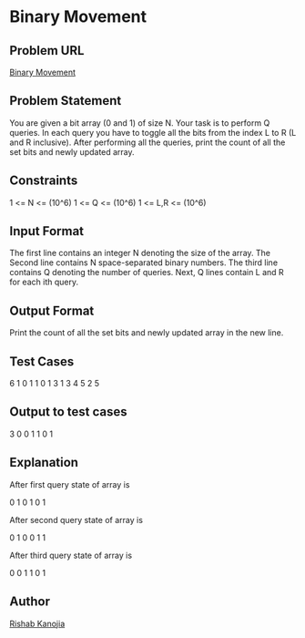 # Binary Movement

## Problem URL
[Binary Movement](https://www.hackerearth.com/challenges/college/Code-Quidditch/algorithm/dfcb3215294d418fa4c8f07130ff1a7f/)

## Problem Statement
You are given a bit array (0 and 1) of size N. Your task is to perform Q queries. In each query you have to toggle all the bits from the index L to R (L and R inclusive). After performing all the queries,  print the count of all the set bits and newly updated array.

## Constraints
1 <= N <= (10^6)
1 <= Q <= (10^6)
1 <= L,R <= (10^6)

## Input Format
The first line contains an integer N denoting the size of the array.
The Second line contains N space-separated binary numbers.
The third line contains Q denoting the number of queries.
Next, Q lines contain L and R for each ith query.

## Output Format
Print the count of all the set bits and newly updated array in the new line.

## Test Cases
6
1 0 1 1 0 1
3
1 3
4 5
2 5

## Output to test cases
3
0 0 1 1 0 1

## Explanation
After first query state of array is

0 1 0 1 0 1

After second query state of array is

0 1 0 0 1 1

After third query state of array is

0 0 1 1 0 1

## Author
[Rishab Kanojia](https://www.hackerearth.com/@rishubh4)
